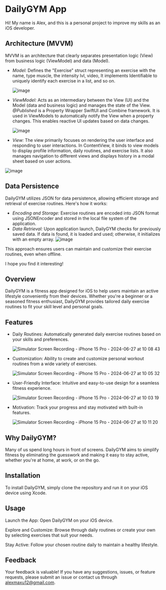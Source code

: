 # DailyGYM App

Hi! My name is Alex, and this is a personal project to improve my skills as an iOS developer. 

## Architecture (MVVM)

MVVM is an architecture that clearly separates presentation logic (View) from business logic (ViewModel) and data (Model). 

- *Model:* Defines the "Exercise" struct representing an exercise with the name, type muscle, the intensity lvl, video, It implements Identifiable to uniquely identify each exercise in a list, and so on.

   ![image](https://github.com/alexmaxu/DalilyGYM/assets/151617333/9c50fa13-42e8-4542-8aaa-6678dad433d8)

- *ViewModel:* Acts as an intermediary between the View (UI) and the Model (data and business logic) and manages the state of the View. *@Published* is a Property Wrapper SwiftUI and Combine framework. It is used in ViewModels to automatically notify the View when a property changes. This enables reactive UI updates based on data changes.
  
   ![image](https://github.com/alexmaxu/DalilyGYM/assets/151617333/c1587e0b-a135-4b7e-b227-88dce9bc2dc3)

- *View:* The view primarily focuses on rendering the user interface and responding to user interactions. In ContentView, it binds to view models to display profile information, daily routines, and exercise lists. It also manages navigation to different views and displays history in a modal sheet based on user actions.

![image](https://github.com/alexmaxu/DalilyGYM/assets/151617333/e6a52067-c9ed-45e7-8950-42cbb03902a2)




## Data Persistence

DailyGYM utilizes JSON for data persistence, allowing efficient storage and retrieval of exercise routines. Here's how it works:

- *Encoding and Storage:* Exercise routines are encoded into JSON format using JSONEncoder and stored in the local file system of the application.
- *Data Retrieval:* Upon application launch, DailyGYM checks for previously saved data. If data is found, it is loaded and used; otherwise, it initializes with an empty array.
![image](https://github.com/alexmaxu/DalilyGYM/assets/151617333/d4a4209f-770d-448a-966b-21de10d443f1)

This approach ensures users can maintain and customize their exercise routines, even when offline.



I hope you find it interesting!

## Overview

DailyGYM is a fitness app designed for iOS to help users maintain an active lifestyle conveniently from their devices. Whether you're a beginner or a seasoned fitness enthusiast, DailyGYM provides tailored daily exercise routines to fit your skill level and personal goals.

## Features

- Daily Routines: Automatically generated daily exercise routines based on your skills and preferences.
  
   ![Simulator Screen Recording - iPhone 15 Pro - 2024-06-27 at 10 08 43](https://github.com/alexmaxu/DalilyGYM/assets/151617333/47e6c0bb-04a1-4fb4-8688-eecd5592b5d2)

- Customization: Ability to create and customize personal workout routines from a wide variety of exercises.
  
   ![Simulator Screen Recording - iPhone 15 Pro - 2024-06-27 at 10 05 32](https://github.com/alexmaxu/DalilyGYM/assets/151617333/9d0cf9b3-a15b-4e80-b385-dbbe62dccfab)

- User-Friendly Interface: Intuitive and easy-to-use design for a seamless fitness experience.
  
   ![Simulator Screen Recording - iPhone 15 Pro - 2024-06-27 at 10 03 19](https://github.com/alexmaxu/DalilyGYM/assets/151617333/18cf7c4f-d658-492f-8f3a-8b63c5602e76)

- Motivation: Track your progress and stay motivated with built-in features.
  
   ![Simulator Screen Recording - iPhone 15 Pro - 2024-06-27 at 10 11 20](https://github.com/alexmaxu/DalilyGYM/assets/151617333/859f2c3e-bc3c-4941-8ff1-b6c674a54cab)

## Why DailyGYM?

Many of us spend long hours in front of screens. DailyGYM aims to simplify fitness by eliminating the guesswork and making it easy to stay active, whether you're at home, at work, or on the go.

## Installation

To install DailyGYM, simply clone the repository and run it on your iOS device using Xcode.

## Usage

Launch the App: Open DailyGYM on your iOS device.

Explore and Customize: Browse through daily routines or create your own by selecting exercises that suit your needs.

Stay Active: Follow your chosen routine daily to maintain a healthy lifestyle.

## Feedback

Your feedback is valuable! If you have any suggestions, issues, or feature requests, please submit an issue or contact us through alexmaxu12@gmail.com.

